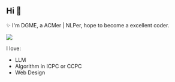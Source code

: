## Hi 👋

✨ I'm DGME, a ACMer | NLPer, hope to become a excellent coder.

![](https://github-readme-stats.vercel.app/api?username=dgme-syz&show_icons=true&theme=transparent) 

I love:

- LLM
- Algorithm in ICPC or CCPC
- Web Design


